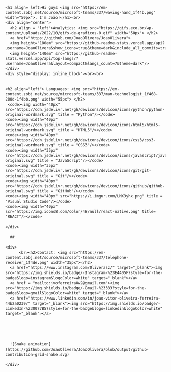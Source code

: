     <h1 align= left>Hi guys <img src="https://em-content.zobj.net/source/microsoft-teams/337/waving-hand_1f44b.png" width="50px">, I'm João!</h1><br>
    <div align="center">
      <h2 align = "left">Analytics: <img src="https://gifs.eco.br/wp-content/uploads/2022/10/gifs-de-graficos-0.gif" width="50px"> </h2>
      <a href="https://github.com/JoaoOlivera/JoaoOlivera">
      <img height="180em" src="https://github-readme-stats.vercel.app/api?username=JoaoOlivera&show_icons=true&theme=dark&include_all_commits=true&count_private=true"/>
      <img height="140em" src="https://github-readme-stats.vercel.app/api/top-langs/?username=JoaoOlivera&layout=compact&langs_count=7&theme=dark"/>
    </div>
    <div style="display: inline_block"><br><br>
      
    
    <h2 align="left"> Languages: <img src="https://em-content.zobj.net/source/microsoft-teams/337/man-technologist_1f468-200d-1f4bb.png" width="55px"> </h2>
     <code><img width="40px" src="https://cdn.jsdelivr.net/gh/devicons/devicon/icons/python/python-original-wordmark.svg" title = "Python"/></code>
    <code><img width="40px" src="https://cdn.jsdelivr.net/gh/devicons/devicon/icons/html5/html5-original-wordmark.svg" title = "HTML5"/></code>
    <code><img width="40px" src="https://cdn.jsdelivr.net/gh/devicons/devicon/icons/css3/css3-original-wordmark.svg" title = "CSS3"/></code>
    <code><img width="35px" src="https://cdn.jsdelivr.net/gh/devicons/devicon/icons/javascript/javascript-original.svg" title = "JavaScript"/></code>
    <code><img width="35px" src="https://cdn.jsdelivr.net/gh/devicons/devicon/icons/git/git-original.svg" title = "Git"/></code>
    <code><img width="40px" src="https://cdn.jsdelivr.net/gh/devicons/devicon/icons/github/github-original.svg" title = "GitHub"/></code>
    <code><img width="40px" src="https://i.imgur.com/LMX3yhx.png" title = "Visual Studio Code"/></code>
    <code><img width="40px" scr="https://img.icons8.com/color/48/null/react-native.png" title= "REACT"/></code>
      
    </div>
      
      ##
     
    <div> 
          <br><h2>Contact: <img src="https://em-content.zobj.net/source/microsoft-teams/337/telephone-receiver_1f4de.png" width="35px"></h2>
      <a href="https://www.instagram.com/0liverasz/" target="_blank"><img src="https://img.shields.io/badge/-Instagram-%23E4405F?style=for-the-badge&logo=instagram&logoColor=white" target="_blank"></a>
      <a href = "mailto:jvoferreira0w2@gmail.com"><img src="https://img.shields.io/badge/-Gmail-%23333?style=for-the-badge&logo=gmail&logoColor=white" target="_blank"></a>
      <a href="https://www.linkedin.com/in/joao-vitor-oliveira-ferreira-44b2a0239/" target="_blank"><img src="https://img.shields.io/badge/-LinkedIn-%230077B5?style=for-the-badge&logo=linkedin&logoColor=white" target="_blank"></a> 
    
      
      
      
     
      ![Snake animation](https://github.com/JoaoOlivera/JoaoOlivera/blob/output/github-contribution-grid-snake.svg)
     
    </div>
